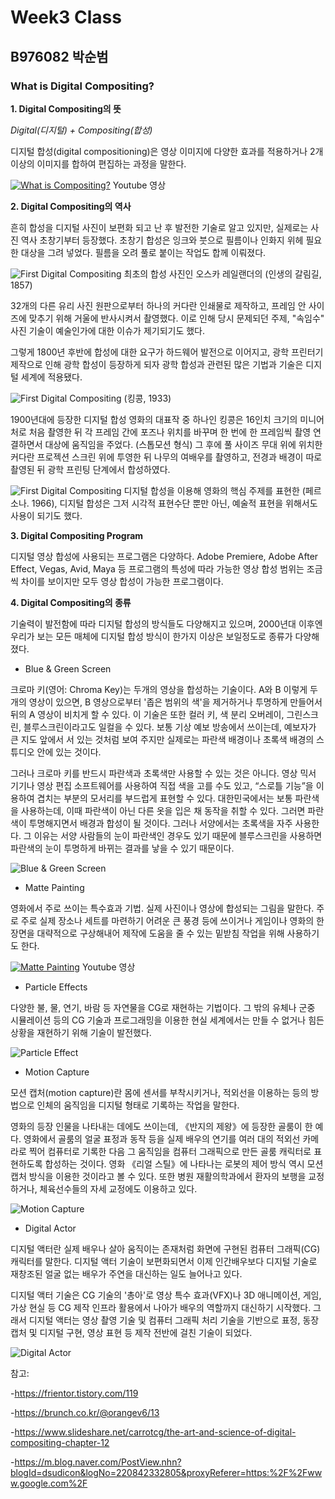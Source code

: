   # Week3 Class
  ## B976082 박순범
  ### What is Digital Compositing?


  **1. Digital Compositing의 뜻**

*Digital(디지털) + Compositing(합성)*

  디지털 합성(digital compositioning)은 영상 이미지에 다양한 효과를 적용하거나 2개이상의 이미지를 합하여 편집하는 과정을 말한다.

[![What is Compositing?](https://img.youtube.com/vi/ZD9IzY5jVs8/0.jpg)](https://www.youtube.com/watch?v=ZD9IzY5jVs8&feature=emb_title)
Youtube 영상


  **2. Digital Compositing의 역사**

  흔히 합성을 디지털 사진이 보편화 되고 난 후 발전한 기술로 알고 있지만, 실제로는 사진 역사 초창기부터 등장했다. 초창기 합성은 잉크와 붓으로 필름이나 인화지 위헤 필요한 대상을 그려 넣었다. 필름을 오려 풀로 붙이는 작업도 합께 이뤄졌다. 

![First Digital Compositing](http://www.photoman.co.kr/photo/history/19cArt-Rejlander.jpg)
최초의 합성 사진인 오스카 레일랜더의 (인생의 갈림길,  1857)

  32개의 다른 유리 사진 원판으로부터 하나의 커다란 인쇄물로 제작하고, 프레임 안 사이즈에 맞추기 위해 거울에 반사시켜서 촬영했다. 이로 인해 당시 문제되던 주제, "속임수" 사진 기술이 예술인가에 대한 이슈가 제기되기도 했다.

  그렇게 1800년 후반에 합성에 대한 요구가 하드웨어 발전으로 이어지고, 광학 프린터기 제작으로 인해 광학 합성이 등장하게 되자 광학 합성과 관련된 많은 기법과 기술은 디지털 세계에 적용됐다.


![First Digital Compositing](https://t1.daumcdn.net/cfile/blog/122606114BDF8ADD35)
(킹콩, 1933)

  1900년대에 등장한 디지털 합성 영화의 대표작 중 하나인 킹콩은 16인치 크기의 미니어처로 처음 촬영한 뒤 각 프레임 간에 포즈나 위치를 바꾸며 한 번에 한 프레임씩 촬영 연결하면서 대상에 움직임을 주었다. (스톱모션 형식) 그 후에 풀 사이즈 무대 위에 위치한 커다란 프로젝션 스크린 위에 투영한 뒤 나무의 여배우를 촬영하고, 전경과 배경이 따로 촬영된 뒤 광학 프린팅 단계에서 합성하였다.

![First Digital Compositing](https://farm4.staticflickr.com/3090/3154750796_573783378f.jpg)
디지털 합성을 이용해 영화의 핵심 주제를 표현한 (페르소나. 1966), 디지털 합성은 그저 시각적 표현수단 뿐만 아닌, 예술적 표현을 위해서도 사용이 되기도 했다.


  **3. Digital Compositing Program**

  디지털 영상 합성에 사용되는 프로그램은 다양하다. Adobe Premiere, Adobe After Effect, Vegas, Avid, Maya 등 프로그램의 특성에 따라 가능한 영상 합성 범위는 조금씩 차이를 보이지만 모두 영상 합성이 가능한 프로그램이다.


  **4. Digital Compositing의 종류**
  
  기술력이 발전함에 따라 디지털 합성의 방식들도 다양해지고 있으며, 2000년대 이후엔 우리가 보는 모든 매체에 디지털 합성 방식이 한가지 이상은 보일정도로 종류가 다양해졌다. 
   
   - Blue & Green Screen
   
  크로마 키(영어: Chroma Key)는 두개의 영상을 합성하는 기술이다. A와 B 이렇게 두개의 영상이 있으면, B 영상으로부터 '좁은 범위의 색'을 제거하거나 투명하게 만들어서 뒤의 A 영상이 비치게 할 수 있다. 이 기술은 또한 컬러 키, 색 분리 오버레이, 그린스크린, 블루스크린이라고도 일컬을 수 있다. 보통 기상 예보 방송에서 쓰이는데, 예보자가 큰 지도 앞에서 서 있는 것처럼 보여 주지만 실제로는 파란색 배경이나 초록색 배경의 스튜디오 안에 있는 것이다.
 
  그러나 크로마 키를 반드시 파란색과 초록색만 사용할 수 있는 것은 아니다. 영상 믹서 기기나 영상 편집 소프트웨어를 사용하여 직접 색을 고를 수도 있고, “스로틀 기능”을 이용하여 겹치는 부분의 모서리를 부드럽게 표현할 수 있다. 대한민국에서는 보통 파란색을 사용하는데, 이때 파란색이 아닌 다른 옷을 입은 채 동작을 취할 수 있다. 그러면 파란색이 투명해지면서 배경과 합성이 될 것이다. 그러나 서양에서는 초록색을 자주 사용한다. 그 이유는 서양 사람들의 눈이 파란색인 경우도 있기 때문에 블루스크린을 사용하면 파란색의 눈이 투명하게 바뀌는 결과를 낳을 수 있기 때문이다.
   
![Blue & Green Screen](https://mblogthumb-phinf.pstatic.net/20160113_221/mediakids_145268247966567wjV_JPEG/%C5%A9%B7%CE%B8%B6%C5%B0_%BB%F9%C7%C31.jpg?type=w3)
   
   
   - Matte Painting
   
  영화에서 주로 쓰이는 특수효과 기법. 실제 사진이나 영상에 합성되는 그림을 말한다. 주로 주로 실제 장소나 세트를 마련하기 어려운 큰 풍경 등에 쓰이거나 게임이나 영화의 한 장면을 대략적으로 구상해내어 제작에 도움을 줄 수 있는 밑받침 작업을 위해 사용하기도 한다.
   
[![Matte Painting](https://img.youtube.com/vi/lQTdOcYK9Ds/0.jpg)](https://www.youtube.com/watch?v=lQTdOcYK9Ds&app=desktop)
Youtube 영상
   
   
   - Particle Effects
   
  다양한 불, 물, 연기, 바람 등 자연물을 CG로 재현하는 기법이다. 그 밖의 유체나 군중 시뮬레이션 등의 CG 기술과 프로그래밍을 이용한 현실 세계에서는 만들 수 없거나 힘든 상황을 재현하기 위해 기술이 발전했다.
   
![Particle Effect](https://upload.wikimedia.org/wikipedia/commons/thumb/f/f2/Particle_sys_fire.jpg/220px-Particle_sys_fire.jpg)
   
   
   - Motion Capture
   
  모션 캡처(motion capture)란 몸에 센서를 부착시키거나, 적외선을 이용하는 등의 방법으로 인체의 움직임을 디지털 형태로 기록하는 작업을 말한다.
  
  영화의 등장 인물을 나타내는 데에도 쓰이는데, 《반지의 제왕》에 등장한 골룸이 한 예다. 영화에서 골룸의 얼굴 표정과 동작 등을 실제 배우의 연기를 여러 대의 적외선 카메라로 찍어 컴퓨터로 기록한 다음 그 움직임을 컴퓨터 그래픽으로 만든 골룸 캐릭터로 표현하도록 합성하는 것이다. 영화 《리얼 스틸》에 나타나는 로봇의 제어 방식 역시 모션 캡처 방식을 이용한 것이라고 볼 수 있다. 또한 병원 재활의학과에서 환자의 보행을 교정하거나, 체육선수들의 자세 교정에도 이용하고 있다. 
 
![Motion Capture](https://t1.daumcdn.net/liveboard/movie/5166eacb0c874f30861e02b0ed56e96c.JPG)
  
  
   - Digital Actor
  
  디지털 액터란 실제 배우나 살아 움직이는 존재처럼 화면에 구현된 컴퓨터 그래픽(CG) 캐릭터를 말한다. 디지털 액터 기술이 보편화되면서 이제 인간배우보다 디지털 기술로 재창조된 얼굴 없는 배우가 주연을 대신하는 일도 늘어나고 있다.
  
  디지털 액터 기술은 CG 기술의 '총아'로 영상 특수 효과(VFX)나 3D 애니메이션, 게임, 가상 현실 등 CG 제작 인프라 활용에서 나아가 배우의 역할까지 대신하기 시작했다. 그래서 디지털 액터는 영상 촬영 기술 및 컴퓨터 그래픽 처리 기술을 기반으로 표정, 동장 캡처 및 디지털 구현, 영상 표현 등 제작 전반에 걸친 기술이 되었다.
 
 ![Digital Actor](https://static01.nyt.com/images/2016/12/27/arts/01ROGUE1/01ROGUE1-facebookJumbo-v5.jpg)
 
 
 참고:
 
 -https://frientor.tistory.com/119
 
 -https://brunch.co.kr/@orangev6/13
 
 -https://www.slideshare.net/carrotcg/the-art-and-science-of-digital-compositing-chapter-12
 
 -https://m.blog.naver.com/PostView.nhn?blogId=dsudicon&logNo=220842332805&proxyReferer=https:%2F%2Fwww.google.com%2F
